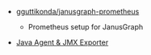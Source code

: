 - [gguttikonda/janusgraph-prometheus](https://github.com/gguttikonda/janusgraph-prometheus)
  - Prometheus setup for JanusGraph

- [Java Agent & JMX Exporter](https://honda-wei.medium.com/java-agent-jmx-exporter-46b06353cbd0)
